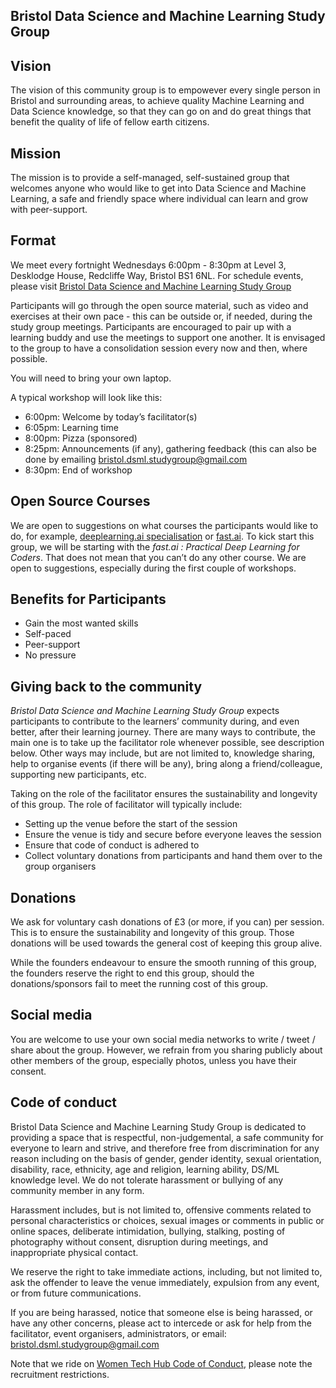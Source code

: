 ## Bristol Data Science and Machine Learning Study Group 

## Vision
The vision of this community group is to empowever every single person in Bristol and surrounding areas, to achieve quality Machine Learning and Data Science knowledge, so that they can go on and do great things that benefit the quality of life of fellow earth citizens. 

## Mission
The mission is to provide a self-managed, self-sustained group that welcomes anyone who would like to get into Data Science and Machine Learning, a safe and friendly space where individual can learn and grow with peer-support.

## Format
We meet every fortnight Wednesdays 6:00pm - 8:30pm at Level 3, Desklodge House, Redcliffe Way, Bristol BS1 6NL. For schedule events, please visit [Bristol Data Science and Machine Learning Study Group](https://www.meetup.com/Bristol-Data-Science-and-Machine-Learning-Study-Group/events/)

Participants will go through the open source material, such as video and exercises at their own pace - this can be outside or, if needed, during the study group meetings. Participants are encouraged to pair up with a learning buddy and use the meetings to support one another. It is envisaged to the group to have a consolidation session every now and then, where possible.

You will need to bring your own laptop.

A typical workshop will look like this:
- 6:00pm: Welcome by today’s facilitator(s)
- 6:05pm: Learning time
- 8:00pm: Pizza (sponsored) 
- 8:25pm: Announcements (if any), gathering feedback (this can also be done by emailing bristol.dsml.studygroup@gmail.com 
- 8:30pm: End of workshop

## Open Source Courses
We are open to suggestions on what courses the participants would like to do, for example, [deeplearning.ai specialisation](https://www.deeplearning.ai/deep-learning-specialization/) or [fast.ai](https://www.fast.ai/). To kick start this group, we will be starting with the *fast.ai : Practical Deep Learning for Coders*. That does not mean that you can’t do any other course. We are open to suggestions, especially during the first couple of workshops.

## Benefits for Participants
- Gain the most wanted skills
- Self-paced
- Peer-support
- No pressure

## Giving back to the community
*Bristol Data Science and Machine Learning Study Group* expects participants to contribute to the learners’ community during, and even better, after their learning journey. There are many ways to contribute, the main one is to take up the facilitator role whenever possible, see description below. Other ways may include, but are not limited to, knowledge sharing, help to organise events (if there will be any), bring along a friend/colleague, supporting new participants, etc.

Taking on the role of the facilitator ensures the sustainability and longevity of this group. The role of facilitator will typically include:
- Setting up the venue before the start of the session
- Ensure the venue is tidy and secure before everyone leaves the session
- Ensure that code of conduct is adhered to
- Collect voluntary donations from participants and hand them over to the group organisers

## Donations
We ask for voluntary cash donations of £3 (or more, if you can) per session. This is to ensure the sustainability and longevity of this group. Those donations will be used towards the general cost of keeping this group alive. 

While the founders endeavour to ensure the smooth running of this group, the founders reserve the right to end this group, should the donations/sponsors fail to meet the running cost of this group.

## Social media
You are welcome to use your own social media networks to write / tweet / share about the group. However, we refrain from you sharing publicly about other members of the group, especially photos, unless you have their consent.

## Code of conduct
Bristol Data Science and Machine Learning Study Group is dedicated to providing a space that is respectful, non-judgemental, a safe community for everyone to learn and strive, and therefore free from discrimination for any reason including on the basis of gender, gender identity, sexual orientation, disability, race, ethnicity, age and religion, learning ability, DS/ML knowledge level. We do not tolerate harassment or bullying of any community member in any form. 

Harassment includes, but is not limited to, offensive comments related to personal characteristics or choices, sexual images or comments in public or online spaces, deliberate intimidation, bullying, stalking, posting of photography without consent, disruption during meetings, and inappropriate physical contact. 

We reserve the right to take immediate actions, including, but not limited to, ask the offender to leave the venue immediately, expulsion from any event, or from future communications. 

If you are being harassed, notice that someone else is being harassed, or have any other concerns, please act to intercede or ask for help from the facilitator, event organisers, administrators, or email: bristol.dsml.studygroup@gmail.com

Note that we ride on [Women Tech Hub Code of Conduct](https://www.wthub.org/code-of-conduct/), please note the recruitment restrictions. 

